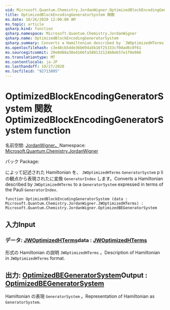 ```yaml
---
uid: Microsoft.Quantum.Chemistry.JordanWigner.OptimizedBlockEncodingGeneratorSystem
title: OptimizedBlockEncodingGeneratorSystem 関数
ms.date: 10/26/2020 12:00:00 AM
ms.topic: article
qsharp.kind: function
qsharp.namespace: Microsoft.Quantum.Chemistry.JordanWigner
qsharp.name: OptimizedBlockEncodingGeneratorSystem
qsharp.summary: Converts a Hamiltonian described by `JWOptimizedHTerms` to a `GeneratorSystem` expressed in terms of the Pauli `GeneratorIndex`.
ms.openlocfilehash: c3e48cb5dde36b694a5b16f25333cf0dad6c0f61
ms.sourcegitcommit: 29e0d88a30e4166fa580132124b0eb57e1f0e986
ms.translationtype: MT
ms.contentlocale: ja-JP
ms.lasthandoff: 10/27/2020
ms.locfileid: "92713895"
---
```

# <a name="optimizedblockencodinggeneratorsystem-function"></a><span data-ttu-id="4af07-102">OptimizedBlockEncodingGeneratorSystem 関数</span><span class="sxs-lookup"><span data-stu-id="4af07-102">OptimizedBlockEncodingGeneratorSystem function</span></span>

<span data-ttu-id="4af07-103">名前空間: [JordanWigner。](xref:Microsoft.Quantum.Chemistry.JordanWigner)</span><span class="sxs-lookup"><span data-stu-id="4af07-103">Namespace: [Microsoft.Quantum.Chemistry.JordanWigner](xref:Microsoft.Quantum.Chemistry.JordanWigner)</span></span>

<span data-ttu-id="4af07-104">パック [](https://nuget.org/packages/)</span><span class="sxs-lookup"><span data-stu-id="4af07-104">Package: [](https://nuget.org/packages/)</span></span>


<span data-ttu-id="4af07-105">によって記述された Hamiltonian を、 `JWOptimizedHTerms` `GeneratorSystem` p li の観点から表現されたに変換 `GeneratorIndex` します。</span><span class="sxs-lookup"><span data-stu-id="4af07-105">Converts a Hamiltonian described by `JWOptimizedHTerms` to a `GeneratorSystem` expressed in terms of the Pauli `GeneratorIndex`.</span></span>

```qsharp
function OptimizedBlockEncodingGeneratorSystem (data : Microsoft.Quantum.Chemistry.JordanWigner.JWOptimizedHTerms) : Microsoft.Quantum.Chemistry.JordanWigner.OptimizedBEGeneratorSystem
```


## <a name="input"></a><span data-ttu-id="4af07-106">入力</span><span class="sxs-lookup"><span data-stu-id="4af07-106">Input</span></span>

### <a name="data--jwoptimizedhterms"></a><span data-ttu-id="4af07-107">データ: [JWOptimizedHTerms](xref:Microsoft.Quantum.Chemistry.JordanWigner.JWOptimizedHTerms)</span><span class="sxs-lookup"><span data-stu-id="4af07-107">data : [JWOptimizedHTerms](xref:Microsoft.Quantum.Chemistry.JordanWigner.JWOptimizedHTerms)</span></span>

<span data-ttu-id="4af07-108">形式の Hamiltonian の説明 `JWOptimizedHTerms` 。</span><span class="sxs-lookup"><span data-stu-id="4af07-108">Description of Hamiltonian in `JWOptimizedHTerms` format.</span></span>



## <a name="output--optimizedbegeneratorsystem"></a><span data-ttu-id="4af07-109">出力: [OptimizedBEGeneratorSystem](xref:Microsoft.Quantum.Chemistry.JordanWigner.OptimizedBEGeneratorSystem)</span><span class="sxs-lookup"><span data-stu-id="4af07-109">Output : [OptimizedBEGeneratorSystem](xref:Microsoft.Quantum.Chemistry.JordanWigner.OptimizedBEGeneratorSystem)</span></span>

<span data-ttu-id="4af07-110">Hamiltonian の表現 `GeneratorSystem` 。</span><span class="sxs-lookup"><span data-stu-id="4af07-110">Representation of Hamiltonian as `GeneratorSystem`.</span></span>